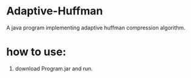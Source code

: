 # Adaptive-Huffman
A java program implementing adaptive huffman compression algorithm.

# how to use:
1. download Program.jar and run.
